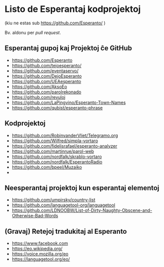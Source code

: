 # Listo de Esperantaj kodprojektoj

(kiu ne estas sub https://github.com/Esperanto/ )

Bv. aldonu per *pull request*.

## Esperantaj gupoj kaj Projektoj ĉe GitHub

- https://github.com/Esperanto
- https://github.com/tejoesperanto/
- https://github.com/eventaservo/
- https://github.com/DejoEsperanto
- https://github.com/UEAesperanto
- https://github.com/AksoEo
- https://github.com/parolrekonado
- https://github.com/revuloj
- https://github.com/LaPingvino/Esperanto-Town-Names
- https://github.com/qubist/esperanto-phrase

## Kodprojektoj

- https://github.com/RobinvanderVliet/Telegramo.org
- https://github.com/Wilfred/simpla-vortaro
- https://github.com/fidelisrafael/esperanto-analyzer
- https://github.com/martinrue/parol-web
- https://github.com/nordfalk/skrablo-vortaro
- https://github.com/nordfalk/EsperantoRadio
- https://github.com/bpeel/Muzaiko
- 

## Neesperantaj projektoj kun esperantaj elementoj

- https://github.com/umpirsky/country-list
- https://github.com/languagetool-org/languagetool
- https://github.com/LDNOOBW/List-of-Dirty-Naughty-Obscene-and-Otherwise-Bad-Words

## (Gravaj) Retejoj tradukitaj al Esperanto

- https://www.facebook.com
- https://eo.wikipedia.org/
- https://voice.mozilla.org/eo
- https://languagetool.org/eo/

